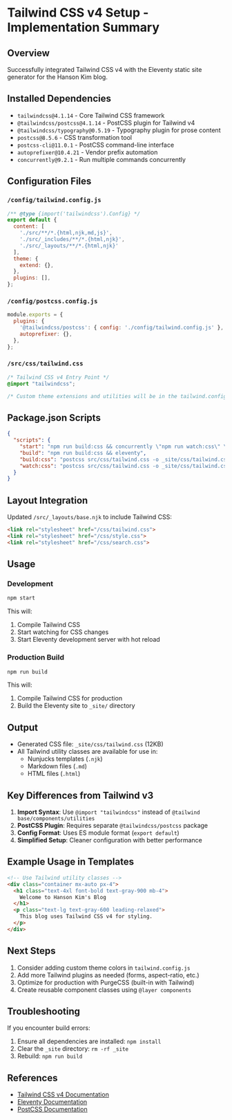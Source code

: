 # Tailwind CSS v4 Setup - Implementation Summary

## Overview
Successfully integrated Tailwind CSS v4 with the Eleventy static site generator for the Hanson Kim blog.

## Installed Dependencies
- `tailwindcss@4.1.14` - Core Tailwind CSS framework
- `@tailwindcss/postcss@4.1.14` - PostCSS plugin for Tailwind v4
- `@tailwindcss/typography@0.5.19` - Typography plugin for prose content
- `postcss@8.5.6` - CSS transformation tool
- `postcss-cli@11.0.1` - PostCSS command-line interface
- `autoprefixer@10.4.21` - Vendor prefix automation
- `concurrently@9.2.1` - Run multiple commands concurrently

## Configuration Files

### `/config/tailwind.config.js`
```javascript
/** @type {import('tailwindcss').Config} */
export default {
  content: [
    './src/**/*.{html,njk,md,js}',
    './src/_includes/**/*.{html,njk}',
    './src/_layouts/**/*.{html,njk}'
  ],
  theme: {
    extend: {},
  },
  plugins: [],
};
```

### `/config/postcss.config.js`
```javascript
module.exports = {
  plugins: {
    '@tailwindcss/postcss': { config: './config/tailwind.config.js' },
    autoprefixer: {},
  },
};
```

### `/src/css/tailwind.css`
```css
/* Tailwind CSS v4 Entry Point */
@import "tailwindcss";

/* Custom theme extensions and utilities will be in the tailwind.config.js */
```

## Package.json Scripts

```json
{
  "scripts": {
    "start": "npm run build:css && concurrently \"npm run watch:css\" \"eleventy --serve\"",
    "build": "npm run build:css && eleventy",
    "build:css": "postcss src/css/tailwind.css -o _site/css/tailwind.css --config config/postcss.config.js",
    "watch:css": "postcss src/css/tailwind.css -o _site/css/tailwind.css --config config/postcss.config.js --watch"
  }
}
```

## Layout Integration

Updated `/src/_layouts/base.njk` to include Tailwind CSS:
```html
<link rel="stylesheet" href="/css/tailwind.css">
<link rel="stylesheet" href="/css/style.css">
<link rel="stylesheet" href="/css/search.css">
```

## Usage

### Development
```bash
npm start
```
This will:
1. Compile Tailwind CSS
2. Start watching for CSS changes
3. Start Eleventy development server with hot reload

### Production Build
```bash
npm run build
```
This will:
1. Compile Tailwind CSS for production
2. Build the Eleventy site to `_site/` directory

## Output
- Generated CSS file: `_site/css/tailwind.css` (12KB)
- All Tailwind utility classes are available for use in:
  - Nunjucks templates (`.njk`)
  - Markdown files (`.md`)
  - HTML files (`.html`)

## Key Differences from Tailwind v3

1. **Import Syntax**: Use `@import "tailwindcss"` instead of `@tailwind base/components/utilities`
2. **PostCSS Plugin**: Requires separate `@tailwindcss/postcss` package
3. **Config Format**: Uses ES module format (`export default`)
4. **Simplified Setup**: Cleaner configuration with better performance

## Example Usage in Templates

```html
<!-- Use Tailwind utility classes -->
<div class="container mx-auto px-4">
  <h1 class="text-4xl font-bold text-gray-900 mb-4">
    Welcome to Hanson Kim's Blog
  </h1>
  <p class="text-lg text-gray-600 leading-relaxed">
    This blog uses Tailwind CSS v4 for styling.
  </p>
</div>
```

## Next Steps

1. Consider adding custom theme colors in `tailwind.config.js`
2. Add more Tailwind plugins as needed (forms, aspect-ratio, etc.)
3. Optimize for production with PurgeCSS (built-in with Tailwind)
4. Create reusable component classes using `@layer components`

## Troubleshooting

If you encounter build errors:
1. Ensure all dependencies are installed: `npm install`
2. Clear the `_site` directory: `rm -rf _site`
3. Rebuild: `npm run build`

## References
- [Tailwind CSS v4 Documentation](https://tailwindcss.com)
- [Eleventy Documentation](https://www.11ty.dev)
- [PostCSS Documentation](https://postcss.org)
